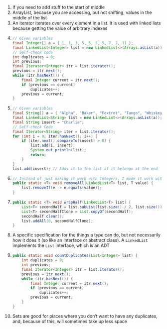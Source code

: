 1. If you need to add stuff to the start of middle
2. ArrayList, because you are accessing, but not shifting, values in the middle of the list
3. An iterator iterates over every element in a list. It is used with linked lists because getting the value of arbitrary indexes
4.  ```java
    // Given variables
    final Integer[] a = { 1, 1, 3, 5, 5, 5, 5, 7, 7, 11 };
    final LinkedList<Integer> list = new LinkedList<>(Arrays.asList(a));
    // Self-check code
    int duplicates = 0;
    int previous;
    final Iterator<Integer> itr = list.iterator();
    previous = itr.next();
    while (itr.hasNext()) {
        final Integer current = itr.next();
        if (previous == current)
            duplicates++;
        previous = current;
    }
    ```
5.  ```java
    // Given variables
    final String[] a = { "Alpha", "Baker", "Foxtrot", "Tango", "Whiskey" };
    final LinkedList<String> list = new LinkedList<>(Arrays.asList(a));
    final String insert = "Charlie";
    // Self-check Code
    final Iterator<String> iter = list.iterator();
    for (int i = 0; iter.hasNext(); i++) {
        if (iter.next().compareTo(insert) > 0) {
            list.add(i, insert);
            System.out.println(list);
            return;
        }
    }
    list.add(insert); // Adds it to the list if it belongs at the end
    ```
6.  ```java
    // Instead of just making it work with Integers, I made it work with any type using generics
    public static <T> void removeAll(LinkedList<T> list, T value) {
        list.removeIf(e -> e.equals(value));
    }
    ```
7.  ```java
    public static <T> void wrapHalf(LinkedList<T> list) {
        List<T> secondHalf = list.subList(list.size() / 2, list.size());
        List<T> secondHalfClone = List.copyOf(secondHalf);
        secondHalf.clear();
        list.addAll(0, secondHalfClone);
    }
    ```
8. A specific specification for the things a type can do, but not necessarily how it does it (so like an interface or abstract class). A `LinkedList` implements the `List` interface, which is an ADT
9.  ```java
    public static void countDuplicates(List<Integer> list) {
        int duplicates = 0;
        int previous;
        final Iterator<Integer> itr = list.iterator();
        previous = itr.next();
        while (itr.hasNext()) {
            final Integer current = itr.next();
            if (previous == current)
                duplicates++;
            previous = current;
        }
    }
    ```
10. Sets are good for places where you don’t want to have any duplicates, and, because of this, will sometimes take up less space
